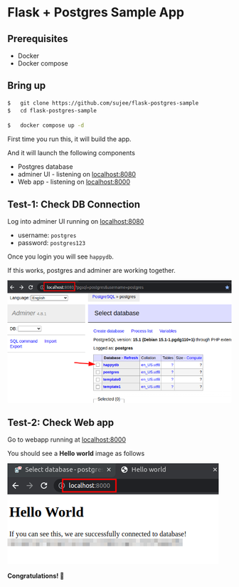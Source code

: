# Flask + Postgres Sample App

## Prerequisites

- Docker
- Docker compose

## Bring up

```bash
$   git clone https://github.com/sujee/flask-postgres-sample
$   cd flask-postgres-sample

$   docker compose up -d
```

First time you run this, it will build the app.

And it will launch the following components

* Postgres database
* adminer UI - listening on [localhost:8080](http://localhost:8080)
* Web app - listening on [localhost:8000](http://localhost:8000)

## Test-1: Check DB Connection

Log into adminer UI running on [localhost:8080](http://localhost:8080)

* username: `postgres`
* password: `postgres123`

Once you login you will see `happydb`.

If this works, postgres and adminer are working together.

![](images/db1.png)

## Test-2: Check Web app

Go to webapp running at [localhost:8000](http://localhost:8000)

You should see a **Hello world** image as follows

![](images/webapp1.png)

**Congratulations! 👏**